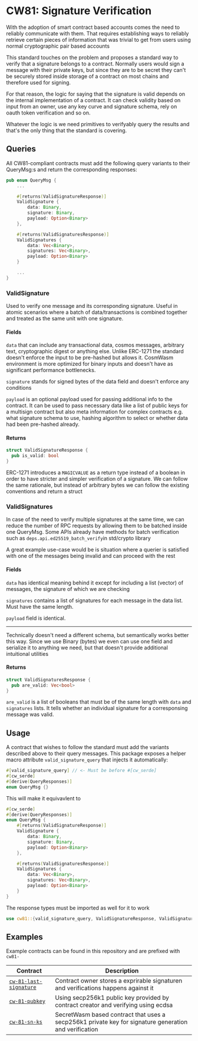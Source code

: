 # CW81: Signature Verification

With the adoption of smart contract based accounts comes the need to reliably communicate with them. That requires establishing ways to reliably retrieve certain pieces of information that was trivial to get from users using normal cryptographic pair based accounts 

This standard touches on the problem and proposes a standard way to verify that a signature belongs to a contract. Normally users would sign a message with their private keys, but since they are to be secret they can't be securely stored inside storage of a contract on most chains and therefore used for signing.

For that reason, the logic for saying that the signature is valid depends on the internal implementation of a contract. It can check validity based on input from an owner, use any key curve and signature schema, rely on oauth token verification and so on. 

Whatever the logic is we need primitives to verifyably query the results and that's the only thing that the standard is covering.


## Queries

All CW81-compliant contracts must add the following query variants to their QueryMsg:s and return the corresponding responses:


```rust
pub enum QueryMsg {
    ...

    #[returns(ValidSignatureResponse)]
    ValidSignature {
        data: Binary,
        signature: Binary,
        payload: Option<Binary>
    },

    #[returns(ValidSignaturesResponse)]
    ValidSignatures {
        data: Vec<Binary>,
        signatures: Vec<Binary>,
        payload: Option<Binary>
    }

    ...
}
```

### ValidSignature

Used to verify one message and its corresponding signature. Useful in atomic scenarios where a batch of data/transactions is combined together and treated as the same unit with one signature.

#### Fields

`data` that can include any transactional data, cosmos messages, arbitrary text, cryptographic digest or anything else. Unlike ERC-1271 the standard doesn't enforce the input to be pre-hashed but allows it. CosmWasm environment is more optimized for binary inputs and doesn't have as significant performance bottlenecks.

`signature` stands for signed bytes of the data field and doesn't enforce any conditions

`payload` is an optional payload used for passing additional info to the contract. It can be used to pass necessary data like a list of public keys for a multisign contract but also meta information for complex contracts e.g. what signature schema to use, hashing algorithm to select or whether data had been pre-hashed already.

#### Returns
```Rust 
struct ValidSignatureResponse {
  pub is_valid: bool
}
```
ERC-1271 introduces a `MAGICVALUE` as a return type instead of a boolean in order to have stricter and simpler verification of a signature. We can follow the same rationale, but instead of arbitrary bytes we can follow the existing conventions and return a struct


### ValidSignatures

In case of the need to verify multiple signatures at the same time, we can reduce the number of RPC requests by allowing them to be batched inside one QueryMsg. Some APIs already have methods for batch verification such as `deps.api.ed25519_batch_verify`in std/crypto library

A great example use-case would be is situation where a querier is satisfied with one of the messages being invalid and can proceed with the rest


#### Fields

`data` has identical meaning behind it except for including a list (vector) of messages, the signature of which we are checking

`signatures` contains a list of signatures for each message in the data list. Must have the same length.

`payload` field is identical.

***
Technically doesn't need a different schema, but semantically works better this way. Since we use Binary (bytes) we even can use one field and serialize it to anything we need, but that doesn't provide additional intuitional utilities

#### Returns
```Rust 
struct ValidSignaturesResponse {
  pub are_valid: Vec<bool>
}
```

`are_valid` is a list of booleans that must be of the same length with `data` and `signatures` lists. It tells whether an individual signature for a corresponsing message was valid.


## Usage
A contract that wishes to follow the standard must add the variants described above to their query messages. This package exposes a helper macro attribute `valid_signature_query` that injects it automatically:

```Rust
#[valid_signature_query] // <- Must be before #[cw_serde]
#[cw_serde]
#[derive(QueryResponses)]
enum QueryMsg {}
```

This will make it equivavlent to
```Rust
#[cw_serde]
#[derive(QueryResponses)]
enum QueryMsg {
    #[returns(ValidSignatureResponse)]
    ValidSignature {
        data: Binary,
        signature: Binary,
        payload: Option<Binary>
    },

    #[returns(ValidSignaturesResponse)]
    ValidSignatures {
        data: Vec<Binary>,
        signatures: Vec<Binary>,
        payload: Option<Binary>
    }
}
```


The response types must be imported as well for it to work
```Rust
use cw81::{valid_signature_query, ValidSignatureResponse, ValidSignaturesResponse};
```

## Examples
Example contracts can be found in this repository and are prefixed with `cw81-`  

| Contract                                                         | Description                                                  |
| ---------------------------------------------------------------- | ------------------------------------------------------------ |
| [`cw-81-last-signature`](/contracts/cw81-last-signature/)       | Contract owner stores a exprirable signaturen and verifications happens against it |
| [`cw-81-pubkey`](/contracts/cw81-pubkey/)                       | Using secp256k1 public key provided by contract creator and verifying using ecdsa  |
| [`cw-81-sn-ks`](/contracts/cw81-sn-ks/)                         | SecretWasm based contract that uses a secp256k1 private key for signature generation and verification |

